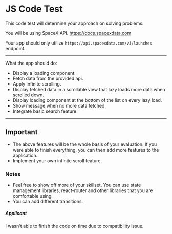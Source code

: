 # JS Code Test

This code test will determine your approach on solving problems.

You will be using SpaceX API. <https://docs.spacexdata.com>

Your app should only utilize `https://api.spacexdata.com/v3/launches` endpoint.

---

What the app should do:

- Display a loading component.
- Fetch data from the provided api.
- Apply infinite scrolling.
- Display fetched data in a scrollable view that lazy loads more data when scrolled down.
- Display loading component at the bottom of the list on every lazy load.
- Show message when no more data fetched.
- Integrate basic search feature.

---

## Important

- The above features will be the whole basis of your evaluation. If you were able to finish everything, you can then add more features to the application.
- Implement your own infinite scroll feature.

### Notes

- Feel free to show off more of your skillset. You can use state management libraries, react-router and other libraries that you are comfortable using.
- You can add different transitions.



##### Applicant
I wasn't able to finish the code on time due to compatibility issue.
